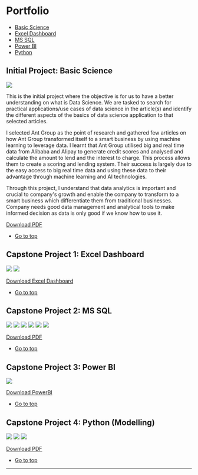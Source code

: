 <h1 id="Portfolio">Portfolio</h1>

- <a href="#BS">Basic Science</a>
- <a href="#ED">Excel Dashboard</a>
- <a href="#SQL">MS SQL</a>
- <a href="#PBI">Power BI</a>
- <a href="#PYT">Python</a>


<h2 id="BS">Initial Project: Basic Science</h2>

<img src="images/AntGroup.jpg?raw=true"/>

<p>
This is the initial project where the objective is for us to have a better understanding on what is Data Science.
We are tasked to search for practical applications/use cases of data science in the article(s) and identify the different aspects of the basics of data science application to that selected articles.
</p>

<p>
I selected Ant Group as the point of research and gathered few articles on how Ant Group transformed itself to a smart business by using machine learning to leverage data. I learnt that Ant Group utilised big and real time data from Alibaba and Alipay to generate credit scores and analysed and calculate the amount to lend and the interest to charge. This process allows them to create a scoring and lending system. Their success is largely due to the easy access to big real time data and using these data to their advantage through machine learning and AI technologies.
</p>

<p>
Through this project, I understand that data analytics is important and crucial to company's growth and enable the company to transform to a smart business which differentiate them from traditional businesses. Company needs good data management and analytical tools to make informed decision as data is only good if we know how to use it.
</p>

[Download PDF](pdf/AntGroup.pdf)

- <a href="#Portfolio">Go to top</a>

<h2 id="ED">Capstone Project 1: Excel Dashboard</h2>

<img src="images/Diamonds.jpg?raw=true"/>

<img src="images/Diamonds_Dashboard.jpg?raw=true"/>

[Download Excel Dashboard](pdf/diamonds.xlsx)

- <a href="#Portfolio">Go to top</a>

<h2 id="SQL">Capstone Project 2: MS SQL</h2>

<img src="images/HairSalon_Main_SQL.jpg?raw=true"/>

<img src="images/HairSalon_Busiest.jpg?raw=true"/>

<img src="images/HairSalon_Topclients.jpg?raw=true"/>

<img src="images/HairSalon_NoShow.jpg?raw=true"/>

<img src="images/HairSalon_StoredProcedures.jpg?raw=true"/>

<img src="images/HairSalon_Functions.jpg?raw=true"/>

[Download PDF](pdf/HairSalon_PP.pdf)

- <a href="#Portfolio">Go to top</a>

<h2 id="PBI">Capstone Project 3: Power BI</h2>

<img src="images/UKAccidents_PowerBI.jpg?raw=true"/>

[Download PowerBI](pdf/UK_Accident.pbix)

- <a href="#Portfolio">Go to top</a>

<h2 id="PYT">Capstone Project 4: Python (Modelling)</h2>

<img src="images/Diamonds_Python.jpg?raw=true"/>

<img src="images/Diamonds_Python_Results.jpg?raw=true"/>

<img src="images/Diamonds_Python_Feature.jpg?raw=true"/>

[Download PDF](pdf/Diamonds_df.pdf)

- <a href="#Portfolio">Go to top</a>






---


